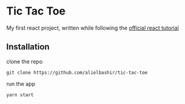 # Tic Tac Toe
My first react project, written while following the [official react tutorial](https://reactjs.org/tutorial/tutorial.html)

## Installation
clone the repo
```
git clone https://github.com/alielbashir/tic-tac-toe
```
run the app
```
yarn start
```
